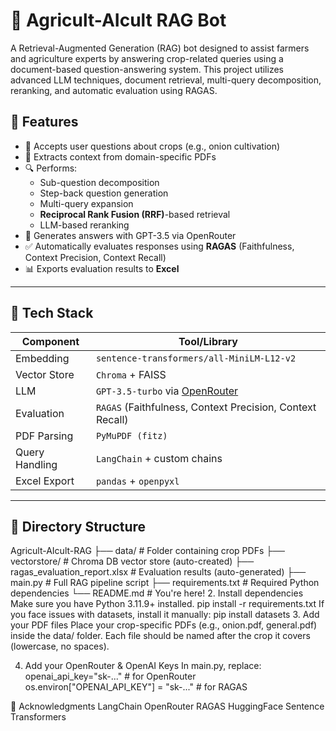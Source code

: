 # 🌾 Agricult-AIcult RAG Bot

A Retrieval-Augmented Generation (RAG) bot designed to assist farmers and agriculture experts by answering crop-related queries using a document-based question-answering system. This project utilizes advanced LLM techniques, document retrieval, multi-query decomposition, reranking, and automatic evaluation using RAGAS.

## 📌 Features

- 💬 Accepts user questions about crops (e.g., onion cultivation)
- 📄 Extracts context from domain-specific PDFs
- 🔍 Performs:
  - Sub-question decomposition
  - Step-back question generation
  - Multi-query expansion
  - **Reciprocal Rank Fusion (RRF)**-based retrieval
  - LLM-based reranking
- 🧠 Generates answers with GPT-3.5 via OpenRouter
- ✅ Automatically evaluates responses using **RAGAS** (Faithfulness, Context Precision, Context Recall)
- 📊 Exports evaluation results to **Excel**

---

## 🧰 Tech Stack

| Component       | Tool/Library                                |
|----------------|----------------------------------------------|
| Embedding       | `sentence-transformers/all-MiniLM-L12-v2`   |
| Vector Store    | `Chroma` + FAISS                            |
| LLM             | `GPT-3.5-turbo` via [OpenRouter](https://openrouter.ai) |
| Evaluation      | `RAGAS` (Faithfulness, Context Precision, Context Recall) |
| PDF Parsing     | `PyMuPDF (fitz)`                            |
| Query Handling  | `LangChain` + custom chains                 |
| Excel Export    | `pandas` + `openpyxl`                       |

---

## 📂 Directory Structure
Agricult-AIcult-RAG
├── data/ # Folder containing crop PDFs
├── vectorstore/ # Chroma DB vector store (auto-created)
├── ragas_evaluation_report.xlsx # Evaluation results (auto-generated)
├── main.py # Full RAG pipeline script
├── requirements.txt # Required Python dependencies
└── README.md # You're here!
2. Install dependencies
Make sure you have Python 3.11.9+ installed.
pip install -r requirements.txt
If you face issues with datasets, install it manually:
pip install datasets
3. Add your PDF files
Place your crop-specific PDFs (e.g., onion.pdf, general.pdf) inside the data/ folder. Each file should be named after the crop it covers (lowercase, no spaces).

4. Add your OpenRouter & OpenAI Keys
In main.py, replace:
openai_api_key="sk-..."  # for OpenRouter
os.environ["OPENAI_API_KEY"] = "sk-..."  # for RAGAS

🙏 Acknowledgments
LangChain
OpenRouter
RAGAS
HuggingFace Sentence Transformers
